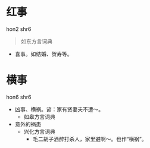 # 红事
hon2 shr6
> 如东方言词典
- 喜事。如结婚、贺寿等。

# 横事
hon6 shr6
+ 凶事、横祸。谚：家有贤妻夫不遭～。
  * 如皋方言词典
+ 意外的祸患
  * 兴化方言词典
    - 毛二胡子酒醉打杀人，家里避啊～。也作“横祸”。
